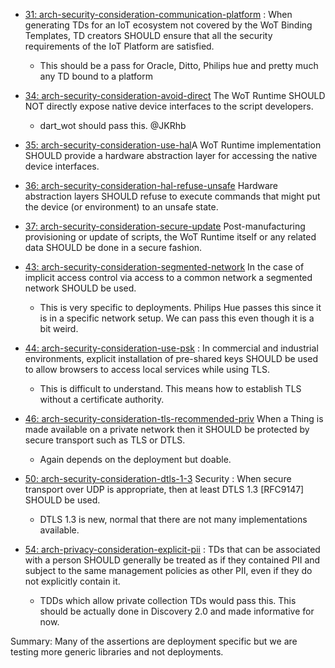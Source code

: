 
- [31: arch-security-consideration-communication-platform](https://w3c.github.io/wot-architecture#arch-security-consideration-communication-platform) : 
When generating TDs for an IoT ecosystem not covered by the WoT Binding Templates, 
TD creators SHOULD ensure that all the security requirements of the IoT Platform are satisfied.
  - This should be a pass for Oracle, Ditto, Philips hue and pretty much any TD bound to a platform
 - [34: arch-security-consideration-avoid-direct](https://w3c.github.io/wot-architecture#arch-security-consideration-avoid-direct) 	The WoT Runtime SHOULD NOT directly expose native device interfaces to the script developers.
   - dart_wot should pass this. @JKRhb 


- [35: arch-security-consideration-use-hal](https://w3c.github.io/wot-architecture#arch-security-consideration-use-hal)A WoT Runtime implementation SHOULD provide a hardware abstraction layer for accessing the native device interfaces. 
- [36: arch-security-consideration-hal-refuse-unsafe](https://w3c.github.io/wot-architecture#arch-security-consideration-hal-refuse-unsafe) Hardware abstraction layers SHOULD refuse to execute commands that might put the device (or environment) to an unsafe state. 
- [37: arch-security-consideration-secure-update](https://w3c.github.io/wot-architecture#arch-security-consideration-secure-update) Post-manufacturing provisioning or update of scripts, the WoT Runtime itself or any related data SHOULD be done in a secure fashion.

- [43: arch-security-consideration-segmented-network](https://w3c.github.io/wot-architecture#arch-security-consideration-segmented-network) In the case of implicit access control via access to a common network a segmented network SHOULD be used.
  - This is very specific to deployments. Philips Hue passes this since it is in a specific network setup. We can pass this even though it is a bit weird.

- [44: arch-security-consideration-use-psk](https://w3c.github.io/wot-architecture#arch-security-consideration-use-psk) : In commercial and industrial environments, explicit installation of pre-shared keys SHOULD be used to allow browsers to access local services while using TLS.
  - This is difficult to understand. This means how to establish TLS without a certificate authority.


- [46: arch-security-consideration-tls-recommended-priv](https://w3c.github.io/wot-architecture#arch-security-consideration-tls-recommended-priv) When a Thing is made available on a private network then it SHOULD be protected by secure transport such as TLS or DTLS.
  - Again depends on the deployment but doable.

- [50: arch-security-consideration-dtls-1-3](https://w3c.github.io/wot-architecture#arch-security-consideration-dtls-1-3) 	Security : When secure transport over UDP is appropriate, then at least DTLS 1.3 [RFC9147] SHOULD be used.
  - DTLS 1.3 is new, normal that there are not many implementations available.

- [54: arch-privacy-consideration-explicit-pii](https://w3c.github.io/wot-architecture#arch-privacy-consideration-explicit-pii) : TDs that can be associated with a person SHOULD generally be treated as if they contained PII and subject to the same management policies as other PII, even if they do not explicitly contain it.
  - TDDs which allow private collection TDs would pass this. This should be actually done in Discovery 2.0 and made informative for now.


Summary: Many of the assertions are deployment specific but we are testing more generic libraries and not deployments.
